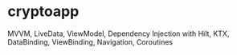 # cryptoapp
MVVM, LiveData, ViewModel, Dependency Injection with Hilt, KTX, DataBinding, ViewBinding, Navigation, Coroutines
